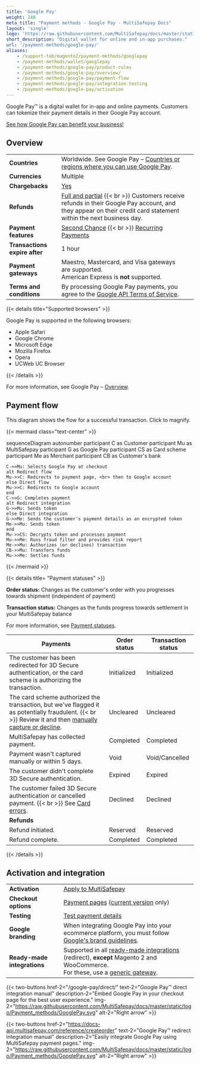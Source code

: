 ```yaml
---
title: 'Google Pay'
weight: 240
meta_title: "Payment methods - Google Pay - MultiSafepay Docs"
layout: 'single'
logo: 'https://raw.githubusercontent.com/MultiSafepay/docs/master/static/logo/Payment_methods/GooglePay.svg' 
short_description: "Digital wallet for online and in-app purchases."
url: '/payment-methods/google-pay/'
aliases:
    - /support-tab/magento2/payment-methods/googlepay
    - /payment-methods/wallet/googlepay
    - /payment-methods/google-pay/product-rules
    - /payment-methods/google-pay/overview/
    - /payment-methods/google-pay/payment-flow
    - /payment-methods/google-pay/integration-testing
    - /payment-methods/google-pay/activation
---
```


Google Pay™ is a digital wallet for in-app and online payments. Customers can tokenize their payment details in their Google Pay account.

[See how Google Pay can benefit your business!](https://www.multisafepay.com/solutions/payment-methods/googlepay)

## Overview

|   |   |   |
|---|---|---|
| **Countries**  | Worldwide. See Google Pay – [Countries or regions where you can use Google Pay](https://support.google.com/pay/answer/9023773?hl=en#zippy=%2Cpay-online-or-in-apps).  | 
| **Currencies**  | Multiple  | 
| **Chargebacks**  | [Yes](/payments/chargebacks/) | 
| **Refunds** | [Full and partial](/refunds/full-partial/) {{< br >}} Customers receive refunds in their Google Pay account, and they appear on their credit card statement within the next business day.  |
| **Payment features**  | [Second Chance](/features/second-chance/) {{< br >}} [Recurring Payments](/features/recurring-payments/)  |
| **Transactions expire after** | 1 hour |
| **Payment gateways** | Maestro, Mastercard, and Visa gateways are supported. <br> American Express is **not** supported. |
| **Terms and conditions** | By processing Google Pay payments, you agree to the [Google API Terms of Service](https://payments.developers.google.com/terms/sellertos). |

{{< details title="Supported browsers" >}} 

Google Pay is supported in the following browsers:

- Apple Safari
- Google Chrome
- Microsoft Edge
- Mozilla Firefox
- Opera
- UCWeb UC Browser

{{< /details >}}

For more information, see Google Pay – [Overview](https://developers.google.com/pay/api/web/overview).

## Payment flow

This diagram shows the flow for a successful transaction. Click to magnify.

{{< mermaid class="text-center" >}}

sequenceDiagram
    autonumber
    participant C as Customer
    participant Mu as MultiSafepay
    participant G as Google Pay
    participant CS as Card scheme
    participant Me as Merchant
    participant CB as Customer's bank
    
    C->>Mu: Selects Google Pay at checkout
    alt Redirect flow
    Mu->>C: Redirects to payment page, <br> then to Google account
    else Direct flow
    Mu->>C: Redirects to Google account
    end
    C->>G: Completes payment 
    alt Redirect integration
    G->>Mu: Sends token
    else Direct integration
    G->>Me: Sends the customer's payment details as an encrypted token
    Me->>Mu: Sends token
    end
    Mu->>CS: Decrypts token and processes payment
    Mu->>Me: Runs fraud filter and provides risk report
    Me->>Mu: Authorizes (or declines) transaction
    CB->>Mu: Transfers funds 
    Mu->>Me: Settles funds

{{< /mermaid >}}
&nbsp;  

{{< details title= "Payment statuses" >}}

**Order status:** Changes as the customer's order with you progresses towards shipment (independent of payment)

**Transaction status:** Changes as the funds progress towards settlement in your MultiSafepay balance

For more information, see [Payment statuses](/payments/payment-statuses/).

| Payments | Order status | Transaction status |
|---|---|---|
| The customer has been redirected for 3D Secure authentication, or the card scheme is authorizing the transaction. | Initialized | Initialized |
| The card scheme authorized the transaction, but we've flagged it as potentially fraudulent. {{< br >}} Review it and then [manually capture or decline](/cards/uncaptured/). | Uncleared | Uncleared |
| MultiSafepay has collected payment. | Completed | Completed |
| Payment wasn't captured manually or within 5 days. | Void | Void/Cancelled |
| The customer didn't complete 3D&nbsp;Secure authentication. | Expired | Expired |
| The customer failed 3D&nbsp;Secure authentication or cancelled payment. {{< br >}} See [Card errors](/cards/errors/). | Declined | Declined   |
|**Refunds**|||
| Refund initiated. | Reserved | Reserved   |
| Refund complete.  | Completed | Completed   |

{{< /details >}}

## Activation and integration

| | |
|---|---|
| **Activation** | [Apply to MultiSafepay](/payments/activating-payment-methods/#apply-to-multisafepay) |
| **Checkout options** | [Payment pages](/payment-pages/) ([current version](/payment-pages/activation/) only)  |
| **Testing** | [Test payment details](/testing/test-payment-details/) |
| **Google branding** | When integrating Google Pay into your ecommerce platform, you must follow [Google's brand guidelines](https://developers.google.com/pay/api/web/guides/brand-guidelines). |
| **Ready-made integrations** | Supported in all [ready-made integrations](/integrations/ready-made/) (redirect), **except** Magento 2 and WooCommerce. <br> For these, use a [generic gateway](/developer/generic-gateways/).   |


{{< two-buttons href-2="/google-pay/direct/" text-2="Google Pay™ direct integration manual" description-2="Embed Google Pay in your checkout page for the best user experience." img-2="https://raw.githubusercontent.com/MultiSafepay/docs/master/static/logo/Payment_methods/GooglePay.svg" alt-2="Right arrow" >}}

{{< two-buttons href-2="https://docs-api.multisafepay.com/reference/createorder" text-2="Google Pay™ redirect integration manual" description-2="Easily integrate Google Pay using MultiSafepay payment pages." img-2="https://raw.githubusercontent.com/MultiSafepay/docs/master/static/logo/Payment_methods/GooglePay.svg" alt-2="Right arrow" >}}
